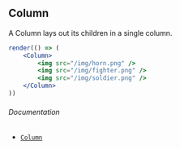 ## Column

A Column lays out its children in a single column.

```jsx
render(() => (
	<Column>
		<img src="/img/horn.png" />
		<img src="/img/fighter.png" />
		<img src="/img/soldier.png" />
	</Column>
))
```

###### Documentation
- [`Column`](/wiki/modules/_components_layout_column_.html)
